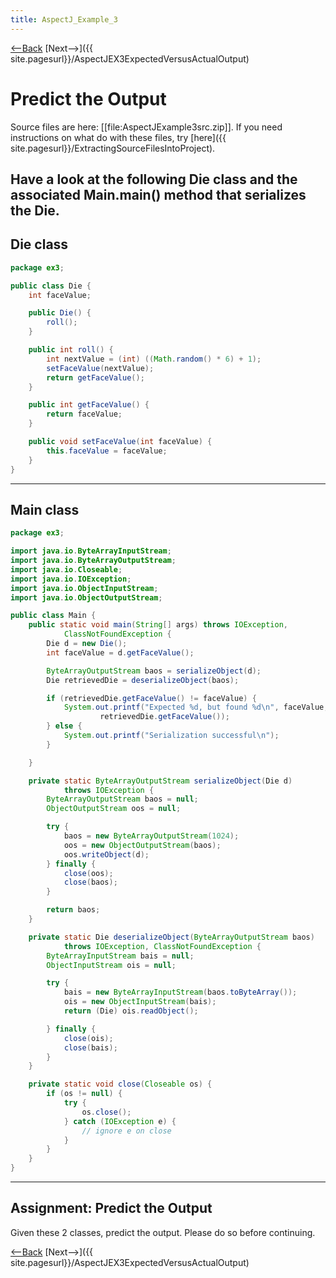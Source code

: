 ```yaml
---
title: AspectJ_Example_3
---
```

[<--Back]({{_site.pagesurl}}/AspectJ_Self_Study) [Next-->]({{ site.pagesurl}}/AspectJEX3ExpectedVersusActualOutput)

# Predict the Output
Source files are here: [[file:AspectJExample3src.zip]]. If you need instructions on what do with these files, try [here]({{ site.pagesurl}}/ExtractingSourceFilesIntoProject).

Have a look at the following Die class and the associated Main.main() method that serializes the Die.
----
## Die class
```java
package ex3;

public class Die {
    int faceValue;

    public Die() {
        roll();
    }

    public int roll() {
        int nextValue = (int) ((Math.random() * 6) + 1);
        setFaceValue(nextValue);
        return getFaceValue();
    }

    public int getFaceValue() {
        return faceValue;
    }

    public void setFaceValue(int faceValue) {
        this.faceValue = faceValue;
    }
}
```
----
## Main class
```java
package ex3;

import java.io.ByteArrayInputStream;
import java.io.ByteArrayOutputStream;
import java.io.Closeable;
import java.io.IOException;
import java.io.ObjectInputStream;
import java.io.ObjectOutputStream;

public class Main {
    public static void main(String[] args) throws IOException,
            ClassNotFoundException {
        Die d = new Die();
        int faceValue = d.getFaceValue();

        ByteArrayOutputStream baos = serializeObject(d);
        Die retrievedDie = deserializeObject(baos);

        if (retrievedDie.getFaceValue() != faceValue) {
            System.out.printf("Expected %d, but found %d\n", faceValue,
                    retrievedDie.getFaceValue());
        } else {
            System.out.printf("Serialization successful\n");
        }

    }

    private static ByteArrayOutputStream serializeObject(Die d)
            throws IOException {
        ByteArrayOutputStream baos = null;
        ObjectOutputStream oos = null;

        try {
            baos = new ByteArrayOutputStream(1024);
            oos = new ObjectOutputStream(baos);
            oos.writeObject(d);
        } finally {
            close(oos);
            close(baos);
        }

        return baos;
    }

    private static Die deserializeObject(ByteArrayOutputStream baos)
            throws IOException, ClassNotFoundException {
        ByteArrayInputStream bais = null;
        ObjectInputStream ois = null;

        try {
            bais = new ByteArrayInputStream(baos.toByteArray());
            ois = new ObjectInputStream(bais);
            return (Die) ois.readObject();

        } finally {
            close(ois);
            close(bais);
        }
    }

    private static void close(Closeable os) {
        if (os != null) {
            try {
                os.close();
            } catch (IOException e) {
                // ignore e on close
            }
        }
    }
}
```
----
## Assignment: Predict the Output
Given these 2 classes, predict the output. Please do so before continuing.

[<--Back]({{_site.pagesurl}}/AspectJ_Self_Study) [Next-->]({{ site.pagesurl}}/AspectJEX3ExpectedVersusActualOutput)
